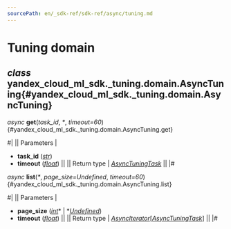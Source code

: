 ```yaml
---
sourcePath: en/_sdk-ref/sdk-ref/async/tuning.md
---
```

# Tuning domain

## *class* yandex\_cloud\_ml\_sdk.\_tuning.domain.**AsyncTuning**{#yandex_cloud_ml_sdk._tuning.domain.AsyncTuning}

*async* **get**(*task\_id*, *<span title="Keyword-only parameters separator (PEP 3102)">\*</span>*, *timeout=60*){#yandex_cloud_ml_sdk._tuning.domain.AsyncTuning.get}

#|
|| Parameters | 

- **task\_id** ([*str*](https://docs.python.org/3/library/stdtypes.html#str))
- **timeout** ([*float*](https://docs.python.org/3/library/functions.html#float)) ||
|| Return type | [*AsyncTuningTask*](../types/tuning.md#yandex_cloud_ml_sdk._tuning.tuning_task.AsyncTuningTask) ||
|#

*async* **list**(*<span title="Keyword-only parameters separator (PEP 3102)">\*</span>*, *page\_size=Undefined*, *timeout=60*){#yandex_cloud_ml_sdk._tuning.domain.AsyncTuning.list}

#|
|| Parameters | 

- **page\_size** ([*int*](https://docs.python.org/3/library/functions.html#int)* \| *[*Undefined*](../types/other.md#yandex_cloud_ml_sdk._types.misc.Undefined))
- **timeout** ([*float*](https://docs.python.org/3/library/functions.html#float)) ||
|| Return type | [*AsyncIterator*](https://docs.python.org/3/library/typing.html#typing.AsyncIterator)[[*AsyncTuningTask*](../types/tuning.md#yandex_cloud_ml_sdk._tuning.tuning_task.AsyncTuningTask)] ||
|#